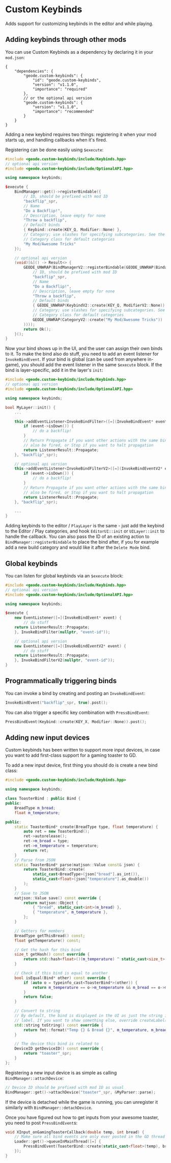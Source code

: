 # Custom Keybinds

Adds support for customizing keybinds in the editor and while playing.

## Adding keybinds through other mods

You can use Custom Keybinds as a dependency by declaring it in your `mod.json`:

```jsonc
{
    "dependencies": {
        "geode.custom-keybinds": {
            "id": "geode.custom-keybinds",
            "version": "v1.1.0",
            "importance": "required"
        },
        // or the optional api version
        "geode.custom-keybinds": {
            "version": "v1.1.0",
            "importance": "recommended"
        }
    }
}
```

Adding a new keybind requires two things: registering it when your mod starts up, and handling callbacks when it's fired.

Registering can be done easily using `$execute`:

```cpp
#include <geode.custom-keybinds/include/Keybinds.hpp>
// optional api version
#include <geode.custom-keybinds/include/OptionalAPI.hpp>

using namespace keybinds;

$execute {
    BindManager::get()->registerBindable({
        // ID, should be prefixed with mod ID
        "backflip"_spr,
        // Name
        "Do a Backflip!",
        // Description, leave empty for none
        "Throw a backflip",
        // Default binds
        { Keybind::create(KEY_Q, Modifier::None) },
        // Category; use slashes for specifying subcategories. See the
        // Category class for default categories
        "My Mod/Awesome Tricks"
    });

    // optional api version
    (void)[&]() -> Result<> {
        GEODE_UNWRAP(BindManagerV2::registerBindable(GEODE_UNWRAP(BindableActionV2::create(
            // ID, should be prefixed with mod ID
            "backflip"_spr,
            // Name
            "Do a Backflip!",
            // Description, leave empty for none
            "Throw a backflip",
            // Default binds
            { GEODE_UNWRAP(KeybindV2::create(KEY_Q, ModifierV2::None)) },
            // Category; use slashes for specifying subcategories. See the
            // Category class for default categories
            GEODE_UNWRAP(CategoryV2::create("My Mod/Awesome Tricks"))
        ))));
        return Ok();
    }();
}
```

Now your bind shows up in the UI, and the user can assign their own binds to it. To make the bind also do stuff, you need to add an event listener for `InvokeBindEvent`. If your bind is global (can be used from anywhere in-game), you should add the event listener in the same `$execute` block. If the bind is layer-specific, add it in the layer's `init`:

```cpp
#include <geode.custom-keybinds/include/Keybinds.hpp>
// optional api version
#include <geode.custom-keybinds/include/OptionalAPI.hpp>

using namespace keybinds;

bool MyLayer::init() {
    ...

    this->addEventListener<InvokeBindFilter>([=](InvokeBindEvent* event) {
        if (event->isDown()) {
            // do a backflip!
        }
        // Return Propagate if you want other actions with the same bind to
        // also be fired, or Stop if you want to halt propagation
        return ListenerResult::Propagate;
    }, "backflip"_spr);

    // optional api version
    this->addEventListener<InvokeBindFilterV2>([=](InvokeBindEventV2* event) {
        if (event->isDown()) {
            // do a backflip!
        }
        // Return Propagate if you want other actions with the same bind to
        // also be fired, or Stop if you want to halt propagation
        return ListenerResult::Propagate;
    }, "backflip"_spr);

    ...
}
```

Adding keybinds to the editor / `PlayLayer` is the same - just add the keybind to the Editor / Play categories, and hook `EditorUI::init` or `UILayer::init` to handle the callback. You can also pass the ID of an existing action to `BindManager::registerBindable` to place the bind after, if you for example add a new build category and would like it after the `Delete Mode` bind.

## Global keybinds

You can listen for global keybinds via an `$execute` block:

```cpp
#include <geode.custom-keybinds/include/Keybinds.hpp>
// optional api version
#include <geode.custom-keybinds/include/OptionalAPI.hpp>

using namespace keybinds;

$execute {
    new EventListener([=](InvokeBindEvent* event) {
    	// do stuff
	return ListenerResult::Propagate;
    }, InvokeBindFilter(nullptr, "event-id"));

    // optional api version
    new EventListener([=](InvokeBindEventV2* event) {
    	// do stuff
	return ListenerResult::Propagate;
    }, InvokeBindFilterV2(nullptr, "event-id"));
}
```

## Programmatically triggering binds

You can invoke a bind by creating and posting an `InvokeBindEvent`:

```cpp
InvokeBindEvent("backflip"_spr, true).post();
```

You can also trigger a specific key combination with `PressBindEvent`:

```cpp
PressBindEvent(Keybind::create(KEY_X, Modifier::None)).post();
```

## Adding new input devices

Custom keybinds has been written to support more input devices, in case you want to add first-class support for a gaming toaster to GD.

To add a new input device, first thing you should do is create a new bind class:

```cpp
#include <geode.custom-keybinds/include/Keybinds.hpp>

using namespace keybinds;

class ToasterBind : public Bind {
public:
    BreadType m_bread;
    float m_temperature;

public:
    static ToasterBind* create(BreadType type, float temperature) {
        auto ret = new ToasterBind();
        ret->autorelease();
        ret->m_bread = type;
        ret->m_temperature = temperature;
        return ret;
    }
    // Parse from JSON
    static ToasterBind* parse(matjson::Value const& json) {
        return ToasterBind::create(
            static_cast<BreadType>(json["bread"].as_int()),
            static_cast<float>(json["temperature"].as_double())
        );
    }
    // Save to JSON
    matjson::Value save() const override {
        return matjson::Object {
            { "bread", static_cast<int>(m_bread) },
            { "temperature", m_temperature },
        };
    }

    // Getters for members
    BreadType getThisBread() const;
    float getTemperature() const;

    // Get the hash for this bind
    size_t getHash() const override {
        return std::hash<float>()(m_temperature) ^ static_cast<size_t>(m_bread);
    }

    // Check if this bind is equal to another
    bool isEqual(Bind* other) const override {
        if (auto o = typeinfo_cast<ToasterBind*>(other)) {
            return m_temperature == o->m_temperature && m_bread == o->m_bread;
        }
        return false;
    }

    // Convert to string
    // By default, the bind is displayed in the UI as just the string in a
    // label. If you want to show something else, override createLabel()
    std::string toString() const override {
        return fmt::format("Temp {} & Bread {}", m_temperature, m_bread);
    }

    // The device this bind is related to
    DeviceID getDeviceID() const override {
        return "toaster"_spr;
    }
};
```

Registering a new input device is as simple as calling `BindManager::attachDevice`:

```cpp
// Device ID should be prefixed with mod ID as usual
BindManager::get()->attachDevice("toaster"_spr, &MyParser::parse);
```

If the device is detached while the game is running, you can unregister it similarly with `BindManager::detachDevice`.

Once you have figured out how to get inputs from your awesome toaster, you need to post `PressBindEvent`s:

```cpp
void XInput_onGamingToasterCallback(double temp, int bread) {
    // Make sure all bind events are only ever posted in the GD thread !!!!
	Loader::get()->queueInMainThread([=] {
        PressBindEvent(ToasterBind::create(static_cast<float>(temp), bread), true).post();
    });
}
```
